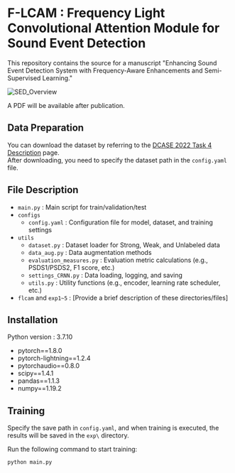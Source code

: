 # F-LCAM : Frequency Light Convolutional Attention Module for Sound Event Detection

This repository contains the source for a manuscript "Enhancing Sound Event Detection System with Frequency-Aware Enhancements and Semi-Supervised Learning."

![SED_Overview](https://github.com/user-attachments/assets/d064d6d5-4b37-412d-ae18-5198385a3e98)

A PDF will be available after publication.


## Data Preparation
You can download the dataset by referring to the [DCASE 2022 Task 4 Description](https://dcase.community/challenge2022/task-sound-event-detection-in-domestic-environments#download) page.  
After downloading, you need to specify the dataset path in the `config.yaml` file.

## File Description
* `main.py` : Main script for train/validation/test  
* `configs`  
    * `config.yaml` : Configuration file for model, dataset, and training settings  
* `utils`  
    * `dataset.py` : Dataset loader for Strong, Weak, and Unlabeled data  
    * `data_aug.py` : Data augmentation methods  
    * `evaluation_measures.py` : Evaluation metric calculations (e.g., PSDS1/PSDS2, F1 score, etc.)  
    * `settings_CRNN.py` : Data loading, logging, and saving  
    * `utils.py` : Utility functions (e.g., encoder, learning rate scheduler, etc.)  
* `flcam` and `exp1~5` : [Provide a brief description of these directories/files]  

## Installation
Python version : 3.7.10
* pytorch==1.8.0
* pytorch-lightning==1.2.4
* pytorchaudio==0.8.0
* scipy==1.4.1
* pandas==1.1.3
* numpy==1.19.2



## Training
Specify the save path in `config.yaml`, and when training is executed, the results will be saved in the `exp\` directory.  

Run the following command to start training:  
```
python main.py
```


